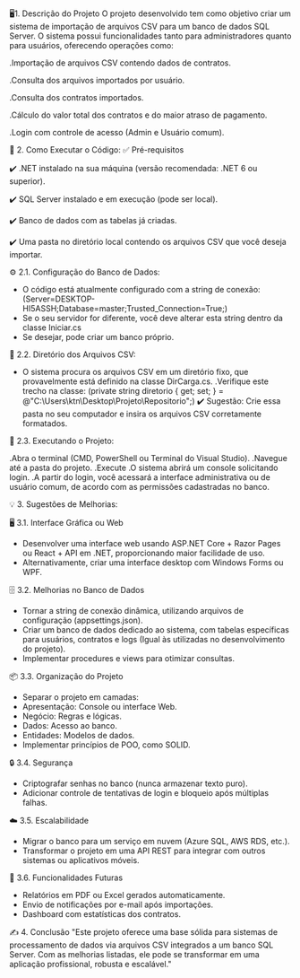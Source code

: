 🖥️1. Descrição do Projeto
O projeto desenvolvido tem como objetivo criar um sistema de importação de arquivos CSV para um banco de dados SQL Server. O sistema possui funcionalidades tanto para administradores quanto para usuários, oferecendo operações como:

  .Importação de arquivos CSV contendo dados de contratos.

  .Consulta dos arquivos importados por usuário.

  .Consulta dos contratos importados.

  .Cálculo do valor total dos contratos e do maior atraso de pagamento.

  .Login com controle de acesso (Admin e Usuário comum).

🚀 2. Como Executar o Código:
✅ Pré-requisitos

  ✔️ .NET instalado na sua máquina (versão recomendada: .NET 6 ou superior).

  ✔️ SQL Server instalado e em execução (pode ser local).

  ✔️ Banco de dados com as tabelas já criadas.

  ✔️ Uma pasta no diretório local contendo os arquivos CSV que você deseja importar.

⚙️ 2.1. Configuração do Banco de Dados:

- O código está atualmente configurado com a string de conexão: (Server=DESKTOP-HI5ASSH;Database=master;Trusted_Connection=True;)
- Se o seu servidor for diferente, você deve alterar esta string dentro da classe Iniciar.cs
- Se desejar, pode criar um banco próprio.

📂 2.2. Diretório dos Arquivos CSV:

- O sistema procura os arquivos CSV em um diretório fixo, que provavelmente está definido na classe DirCarga.cs.
  .Verifique este trecho na classe: (private string diretorio { get; set; } = @"C:\Users\ktn\Desktop\Projeto\Repositorio";)
  ✔️ Sugestão: Crie essa pasta no seu computador e insira os arquivos CSV corretamente formatados.

🏃 2.3. Executando o Projeto:

  .Abra o terminal (CMD, PowerShell ou Terminal do Visual Studio).
  .Navegue até a pasta do projeto.
  .Execute
  .O sistema abrirá um console solicitando login.
  .A partir do login, você acessará a interface administrativa ou de usuário comum, de acordo com as permissões cadastradas no banco.

💡 3. Sugestões de Melhorias:

🖥️ 3.1. Interface Gráfica ou Web
  - Desenvolver uma interface web usando ASP.NET Core + Razor Pages ou React + API em .NET, proporcionando maior facilidade de uso.
  - Alternativamente, criar uma interface desktop com Windows Forms ou WPF.

🗄️ 3.2. Melhorias no Banco de Dados
  - Tornar a string de conexão dinâmica, utilizando arquivos de configuração (appsettings.json).
  - Criar um banco de dados dedicado ao sistema, com tabelas específicas para usuários, contratos e logs (Igual às utilizadas no desenvolvimento do projeto).
  - Implementar procedures e views para otimizar consultas.

📦 3.3. Organização do Projeto
  - Separar o projeto em camadas:
  - Apresentação: Console ou interface Web.
  - Negócio: Regras e lógicas.
  - Dados: Acesso ao banco.
  - Entidades: Modelos de dados.
  - Implementar princípios de POO, como SOLID.

🔒 3.4. Segurança
  - Criptografar senhas no banco (nunca armazenar texto puro).
  - Adicionar controle de tentativas de login e bloqueio após múltiplas falhas.

☁️ 3.5. Escalabilidade
  - Migrar o banco para um serviço em nuvem (Azure SQL, AWS RDS, etc.).
  - Transformar o projeto em uma API REST para integrar com outros sistemas ou aplicativos móveis.

🔧 3.6. Funcionalidades Futuras
  - Relatórios em PDF ou Excel gerados automaticamente.
  - Envio de notificações por e-mail após importações.
  - Dashboard com estatísticas dos contratos.

✍️ 4. Conclusão
"Este projeto oferece uma base sólida para sistemas de processamento de dados via arquivos CSV integrados a um banco SQL Server. Com as melhorias listadas, ele pode se transformar em uma aplicação profissional, robusta e escalável."
